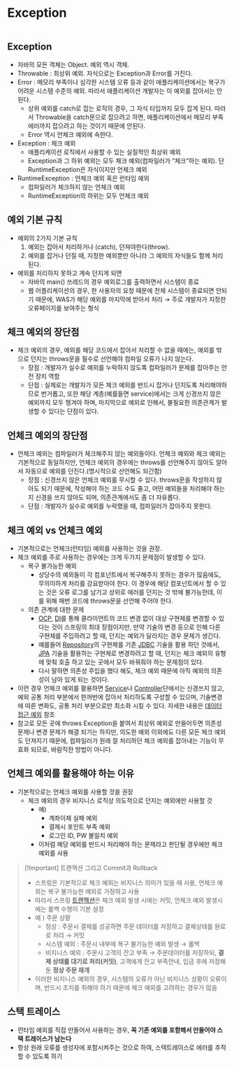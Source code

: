 # Exception

```table-of-contents
```

##  Exception

- 자바의 모든 객체는 Object. 예외 역시 객체.
- Throwable : 최상위 예외. 자식으로는 Exception과 Error를 가진다.
- Error : 메모리 부족이나 심각한 시스템 오류 등과 같이 애플리케이션에서는 복구가 어려운 시스템 수준의 예외. 따라서 애플리케이션 개발자는 이 예외를 잡아서는 안된다.
    - 상위 예외를 catch로 잡는 로직의 경우, 그 자식 타입까지 모두 잡게 된다. 따라서 Throwable을 catch문으로 잡으려고 하면, 애플리케이션에서 메모리 부족 에러까지 잡으려고 하는 것이기 때문에 안된다.
    - Error 역시 언체크 예외에 속한다.
- Exception : 체크 예외
    - 애플리케이션 로직에서 사용할 수 있는 실질적인 최상위 예외
    - Exception과 그 하위 예외는 모두 체크 예외(컴파일러가 “체크”하는 예외). 단 RuntimeException은 자식이지만 언체크 예외
- RuntimeException : 언체크 예외 혹은 런타임 예외
    - 컴파일러가 체크하지 않는 언체크 예외
    - RuntimeException의 하위는 모두 언체크 예외

## 예외 기본 규칙

- 예외의 2가지 기본 규칙
    1. 예외는 잡아서 처리하거나 (catch), 던져야한다(throw).
    2. 예외를 잡거나 던질 때, 지정한 예외뿐만 아니라 그 예외의 자식들도 함께 처리된다.
- 예외를 처리하지 못하고 계속 던지게 되면
    - 자바의 main() 쓰레드의 경우 예외로그를 출력하면서 시스템이 종료
    - 웹 어플리케이션의 경우, 한 사용자의 요청 때문에 전체 시스템이 종료되면 안되기 때문에, WAS가 해당 예외를 마지막에 받아서 처리 → 주로 개발자가 지정한 오류페이지를 보여주는 형식

## 체크 예외의 장단점
- 체크 예외의 경우, 예외를 해당 코드에서 잡아서 처리할 수 없을 때에는, 예외를 밖으로 던지는 throws문을 필수로 선언해야 컴파일 오류가 나지 않는다.
	- 장점 : 개발자가 실수로 예외를 누락하지 않도록 컴파일러가 문제를 잡아주는 안전 장치 역할
	- 단점 : 실제로는 개발자가 모든 체크 예외를 반드시 잡거나 던지도록 처리해야하므로 번거롭고, 또한 해당 계층(예를들면 service)에서는 크게 신경쓰지 않은 예외까지 모두 챙겨야 하며, 마지막으로 예외로 인해서, 불필요한 의존관계가 발생할 수 있다는 단점이 있다.

## 언체크 예외의 장단점

- 언체크 예외는 컴파일러가 체크해주지 않는 예외들이다. 언체크 예외와 체크 예외는 기본적으로 동일하지만, 언체크 예외의 경우에는 throws를 선언해주지 않아도 알아서 자동으로 예외를 던진다.(명시적으로 선언해도 되긴함)
	- 장점 : 신경쓰지 않은 언체크 예외를 무시할 수 있다. throws문을 작성하지 않아도 되기 때문에, 작성해야 하는 코드 수도 줄고, 어떤 예외들을 처리해야 하는지 신경을 쓰지 않아도 되며, 의존관계에서도 좀 더 자유롭다.
	- 단점 : 개발자가 실수로 예외를 누락했을 때, 컴파일러가 잡아주지 못한다.


## 체크 예외 vs 언체크 예외

- 기본적으로는 언체크(런타임) 예외를 사용하는 것을 권장.
- 체크 예외를 주로 사용하는 경우에는 크게 두가지 문제점이 발생할 수 있다.
	- 복구 불가능한 예외 
		- 상당수의 예외들이 각 컴포넌트에서 복구해주지 못하는 경우가 많음에도, 무의미하게 처리를 강요받아야 한다. 이 경우에 해당 컴포넌트에서 할 수 있는 것은 오류 로그를 남기고 상위로 에러를 던지는 것 밖에 불가능한데, 이를 위해 매번 코드에 throws문을 선언해 주어야 한다.
	- 의존 관계에 대한 문제 
		- [OCP](../../JAVA/SOLID.md), [DI](../의존관계%20주입.md)를 통해 클라이언트의 코드 변경 없이 대상 구현체를 변경할 수 있다는 것이 스프링의 최대 장점이지만, 만약 기술의 변경 등으로 인해 다른 구현체를 주입하려고 할 때, 던지는 예외가 달라지는 경우 문제가 생긴다.
		- 예를들어 [Repository](../../미완성%20문서/@Repository.md)의 구현체를 기존 [JDBC](../../JAVA/JDBC.md) 기술을 활용 하던 것에서, [JPA](../../미완성%20문서/JPA.md) 기술을 활용하는 구현체로 변경하려고 할 때, 던지는 체크 예외의 유형에 맞춰 호출 하고 있는 곳에서 모두 바꿔줘야 하는 문제점이 있다.
		- 다시 말하면 의존성 주입을 했다 해도, 체크 예외 때문에 아직 예외의 의존성이 남아 있게 되는 것이다.
- 이런 경우 언체크 예외를 활용하면 [Service](../../미완성%20문서/Service.md)나 [Controller](../Spring%20MVC/Controller.md)단에서는 신경쓰지 않고, 예외 공통 처리 부분에서 한꺼번에 잡아서 처리하도록 구성할 수 있으며, 기술변경에 따른 변화도, 공통 처리 부분으로만 최소화 시킬 수 있다. 자세한 내용은 [데이터 접근 예외](데이터%20접근%20예외.md) 참조
- 참고로 모든 곳에 throws Exception을 붙여서 최상위 예외로 만들어두면 의존성 문제나 변경 문제가 해결 되기는 하지만, 의도한 예외 이외에도 다른 모든 체크 예외도 던져지기 때문에, 컴파일러가 원래 잘 처리하던 체크 예외를 잡아내는 기능이 무효화 되므로, 바람직한 방법이 아니다.


## 언체크 예외를 활용해야 하는 이유

- 기본적으로는 언체크 예외를 사용할 것을 권장
	- 체크 예외의 경우 비지니스 로직상 의도적으로 던지는 예외에만 사용할 것
	    - 예)
	        - 계좌이체 실패 예외
	        - 결제시 포인트 부족 예외
	        - 로그인 ID, PW 불일치 예외
	    - 이처럼 해당 예외를 반드시 처리해야 하는 문제라고 판단될 경우에만 체크 예외를 사용

> [!Important] 트랜잭션 그리고 Commit과 Rollback
> - 스프링은 기본적으로 체크 예외는 비지니스 의미가 있을 때 사용, 언체크 예외는 복구 불가능한 예외로 가정하고 사용
> - 따라서 스프링 [트랜잭션](../../CS/트랜잭션.md)은 체크 예외 발생 시에는 커밋, 언체크 예외 발생시에는 롤백 수행이 기본 설정
> - 예 ) 주문 상황
> 	- 정상 : 주문시 결제를 성공하면 주문 데이터를 저장하고 결제상태를 완료로 처리 → 커밋
> 	- 시스템 예외 : 주문시 내부에 복구 불가능한 예외 발생 → 롤백
> 	- 비지니스 예외 : 주문시 고객의 잔고 부족 → 주문데이터를 저장하되, **결제 상태를 대기로 처리(커밋)**, 고객에게 잔고 부족안내, 입금 후에 저장해둔 **정상 주문 재개**
> - 이러한 비지니스 예외의 경우, 시스템의 오류가 아닌 비지니스 상황이 오류이며, 반드시 조치를 취해야 하기 때문에 체크 예외를 고려하는 경우가 많음


## 스택 트레이스

- 런타임 예외를 직접 만들어서 사용하는 경우, **꼭 기존 예외를 포함해서 만들어야 스택 트레이스가 남는다**
- 항상 원래 오류를 생성자에 포함시켜주는 것으로 하여, 스텍트레이스로 에러를 추적할 수 있도록 하기